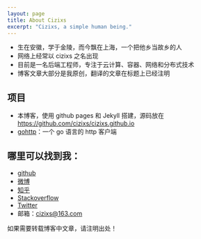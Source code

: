 ```yaml
---
layout: page
title: About Cizixs
excerpt: "Cizixs, a simple human being."
---
```


- 生在安徽，学于金陵，而今飘在上海，一个把他乡当故乡的人
- 网络上经常以 cizixs 之名出现
- 目前是一名后端工程师，专注于云计算、容器、网络和分布式技术
- 博客文章大部分是我原创，翻译的文章在标题上已经注明

## 项目

- 本博客，使用 github pages 和 Jekyll 搭建，源码放在 https://github.com/cizixs/cizixs.github.io
- [gohttp](https://github.com/cizixs/gohttp)：一个 go 语言的 http 客户端

## 哪里可以找到我：

- [github](http://github.com/cizixs)
- [微博](https://weibo.com/u/1921727853)
- [知乎](https://www.zhihu.com/people/cizixs)
- [Stackoverflow](https://stackoverflow.com/users/1925083/cizixs)
- [Twitter](https://twitter.com/cizixs)
- 邮箱：cizixs@163.com

如果需要转载博客中文章，请注明出处！